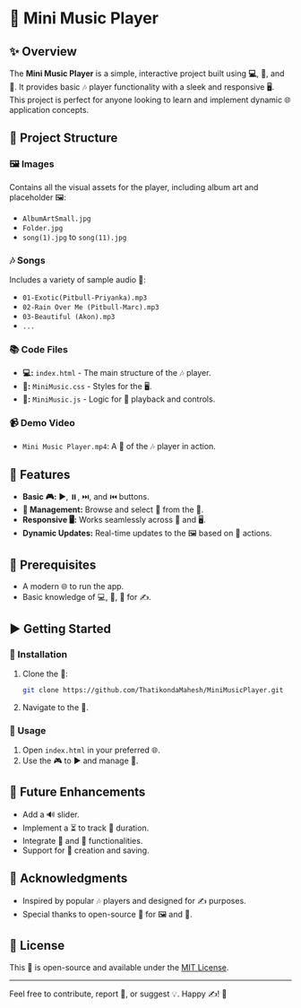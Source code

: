 # 🎵 Mini Music Player

## ✨ Overview
The **Mini Music Player** is a simple, interactive project built using **💻**, **🎨**, and **📜**. It provides basic 🎶 player functionality with a sleek and responsive 🖥️. This project is perfect for anyone looking to learn and implement dynamic 🌐 application concepts.

## 📂 Project Structure

### 🖼️ Images
Contains all the visual assets for the player, including album art and placeholder 🖼️:
- `AlbumArtSmall.jpg`
- `Folder.jpg`
- `song(1).jpg` to `song(11).jpg`

### 🎶 Songs
Includes a variety of sample audio 🎵:
- `01-Exotic(Pitbull-Priyanka).mp3`
- `02-Rain Over Me (Pitbull-Marc).mp3`
- `03-Beautiful (Akon).mp3`
- `...`

### 📚 Code Files
- **💻:** `index.html` - The main structure of the 🎶 player.
- **🎨:** `MiniMusic.css` - Styles for the 🖥️.
- **📜:** `MiniMusic.js` - Logic for 🎵 playback and controls.

### 📹 Demo Video
- `Mini Music Player.mp4`: A 🎥 of the 🎶 player in action.

## 🔗 Features
- **Basic 🎮:** ▶️, ⏸️, ⏭️, and ⏮️ buttons.
- **📜 Management:** Browse and select 🎵 from the 📜.
- **Responsive 🖥️:** Works seamlessly across 📱 and 🖥️.
- **Dynamic Updates:** Real-time updates to the 🖼️ based on 👤 actions.

## 🚨 Prerequisites
- A modern 🌐 to run the app.
- Basic knowledge of 💻, 🎨, 📜 for ✍️.

## ▶️ Getting Started

### 📃 Installation
1. Clone the 📂:
   ```bash
   git clone https://github.com/ThatikondaMahesh/MiniMusicPlayer.git
   ```
2. Navigate to the 📂.

### 🔧 Usage
1. Open `index.html` in your preferred 🌐.
2. Use the 🎮 to ▶️ and manage 🎵.

## 🔄 Future Enhancements
- Add a 🔊 slider.
- Implement a ⏳ to track 🎵 duration.
- Integrate 🔀 and 🔁 functionalities.
- Support for 📜 creation and saving.

## 🙏 Acknowledgments
- Inspired by popular 🎶 players and designed for ✍️ purposes.
- Special thanks to open-source 👫 for 🖼️ and 🎵.

## 📝 License
This 📂 is open-source and available under the [MIT License](LICENSE).

---
Feel free to contribute, report 🐞, or suggest 💡. Happy ✍️! 🎉


